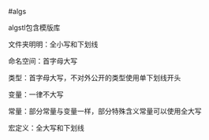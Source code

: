 #algs

algstl包含模版库

文件夹明明：全小写和下划线

命名空间：首字母大写

类型：首字母大写，不对外公开的类型使用单下划线开头

变量：一律不大写

常量：部分常量与变量一样，部分特殊含义常量可以使用全大写

宏定义：全大写和下划线
